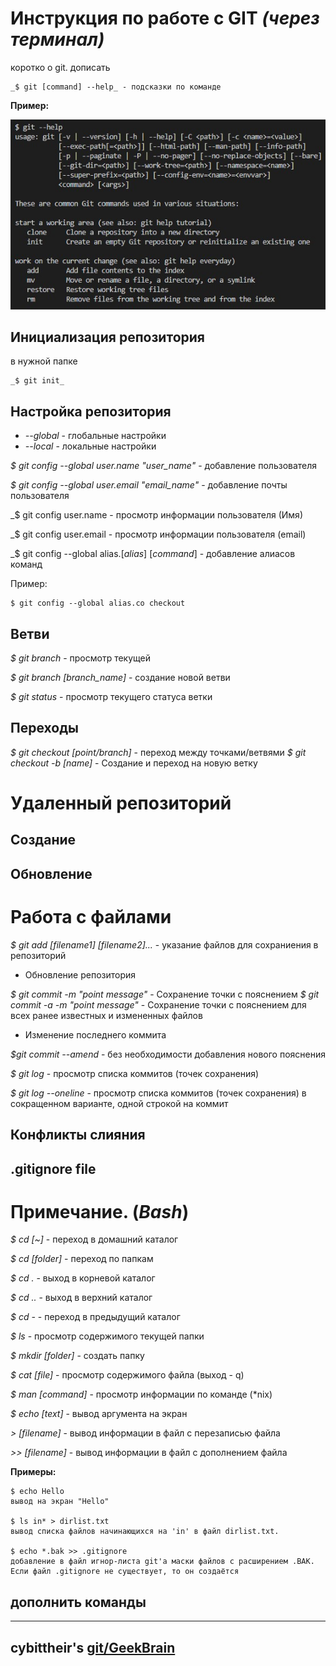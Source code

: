 # Инструкция по работе с GIT _(через терминал)_ 

коротко о git. дописать

```
_$ git [command] --help_ - подсказки по команде
```

**Пример:**

![git help example](git_help_example.jpg)
## Инициализация репозитория

в нужной папке 

```
_$ git init_
```
## Настройка репозитория

* *--global* - глобальные настройки
* *--local* - локальные настройки

_$ git config --global user.name "user_name"_ - добавление пользователя

_$ git config --global user.email "email_name"_ - добавление почты пользователя

_$ git config user.name - просмотр информации пользователя (Имя)

_$ git config user.email - просмотр информации пользователя (email)

_$ git config --global alias.[*alias*] [*command*] - добавление алиасов команд

Пример: 
```
$ git config --global alias.co checkout
```



## Ветви

_$ git branch_ - просмотр текущей

_$ git branch [branch_name]_ - создание новой ветви

_$ git status_ - просмотр текущего статуса ветки

## Переходы 

_$ git checkout [point/branch]_ - переход между точками/ветвями
_$ git checkout -b [name]_ - Создание и переход на новую ветку

# Удаленный репозиторий

## Создание

## Обновление

# Работа с файлами

_$ git add [filename1] [filename2]..._ - указание файлов для сохраниения в репозиторий

* Обновление репозитория

_$ git commit -m "point message"_ - Сохранение точки с пояснением
_$ git commit -a -m "point message"_ - Сохранение точки с пояснением для всех ранее известных и измененных файлов


* Изменение последнего коммита

_$git commit --amend_ - без необходимости добавления нового пояснения

_$ git log_ - просмотр списка коммитов (точек сохранения)

_$ git log --oneline_ - просмотр списка коммитов (точек сохранения) в сокращенном варианте, одной строкой на коммит

## Конфликты слияния ##



## .gitignore file ##

# Примечание. (_Bash_) #


_$ cd [~]_ -  переход в домашний каталог

_$ cd [folder]_ -  переход по папкам

_$ cd ._ - выход в корневой каталог

_$ cd .._ - выход в верхний каталог

_$ cd -_ - переход в предыдущий каталог

_$ ls_ -  просмотр содержимого текущей папки

_$ mkdir [folder]_ - создать папку

_$ cat [file]_ - просмотр содержимого файла (выход - q)

_$ man [command]_ - просмотр информации по команде (*nix)

_$ echo [text]_ - вывод аргумента на экран

_> [filename]_ - вывод информации в файл с перезаписью файла

_>> [filename]_ - вывод информации в файл с дополнением файла

**Примеры:**
```
$ echo Hello 
вывод на экран "Hello"

$ ls in* > dirlist.txt
вывод списка файлов начинающихся на 'in' в файл dirlist.txt. 

$ echo *.bak >> .gitignore
добавление в файл игнор-листа git'а маски файлов с расширением .BAK.
Если файл .gitignore не существует, то он создаётся
```

## дополнить команды

---
cybittheir's **[git/GeekBrain](https://github.com/cybittheir/GBHW/)**
---
